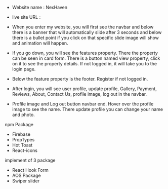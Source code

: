 * Website name : NexHaven
* live site URL : 

* When you enter my website, you will first see the navbar and below there is a banner that will automatically slide after 3 seconds and below there is a bullet point if you click on that specific slide image will show and animation will happen.  

* If you go down, you will see the features property.  There the property can be seen in card form.  There is a button named view property, click on it to see the property details.  If not logged in, it will take you to the login page.  

* Below the feature property is the footer.  Register if not logged in.  

* After login, you will see user profile, update profile, Gallery, Payment, Reviews, About, Contact Us, profile image, log out in the navbar.  

* Profile image and Log out button navbar end.  Hover over the profile image to see the name. There update profile you can change your name and photo.


npm Package
* Firebase
* PropTypes
* Hot Toast
* React-icons

implement of 3 package
* React Hook Form
* AOS Package
* Swiper slider